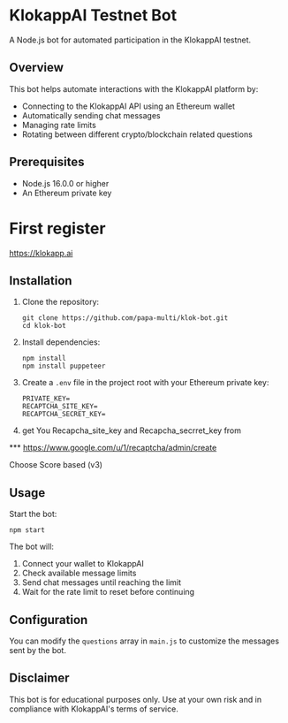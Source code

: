 # KlokappAI Testnet Bot

A Node.js bot for automated participation in the KlokappAI testnet.

## Overview

This bot helps automate interactions with the KlokappAI platform by:
- Connecting to the KlokappAI API using an Ethereum wallet
- Automatically sending chat messages
- Managing rate limits
- Rotating between different crypto/blockchain related questions

## Prerequisites

- Node.js 16.0.0 or higher
- An Ethereum private key

# First register
https://klokapp.ai

## Installation

1. Clone the repository:
    ```
    git clone https://github.com/papa-multi/klok-bot.git
    cd klok-bot
    ```

2. Install dependencies:
    ```
    npm install
    npm install puppeteer
    ```

3. Create a `.env` file in the project root with your Ethereum private key:
    ```
    PRIVATE_KEY=
    RECAPTCHA_SITE_KEY=
    RECAPTCHA_SECRET_KEY=
    ```

4. get You Recapcha_site_key and Recapcha_secrret_key from 

*** https://www.google.com/u/1/recaptcha/admin/create

Choose Score based (v3)

## Usage

Start the bot:
```
npm start
```

The bot will:
1. Connect your wallet to KlokappAI
2. Check available message limits
3. Send chat messages until reaching the limit
4. Wait for the rate limit to reset before continuing



## Configuration

You can modify the `questions` array in `main.js` to customize the messages sent by the bot.

## Disclaimer

This bot is for educational purposes only. Use at your own risk and in compliance with KlokappAI's terms of service.
